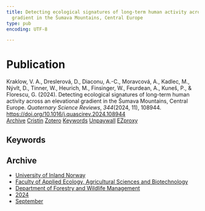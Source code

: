 ```yaml
---
title: Detecting ecological signatures of long-term human activity across an elevational
  gradient in the Šumava Mountains, Central Europe
type: pub
encoding: UTF-8

---
```

<h1>Publication</h1>
<article id="csl-bib-container-5ZQZLWMV" class="csl-bib-container">
  <div class="csl-bib-body"> <div class="csl-entry">Kraklow, V. A., Dreslerová, D., Diaconu, A.-C., Moravcová, A., Kadlec, M., Nývlt, D., Tinner, W., Heurich, M., Finsinger, W., Feurdean, A., Kuneš, P., &#38; Florescu, G. (2024). Detecting ecological signatures of long-term human activity across an elevational gradient in the Šumava Mountains, Central Europe. <i>Quaternary Science Reviews</i>, <i>344</i>(2024, 11), 108944. <a href="https://doi.org/10.1016/j.quascirev.2024.108944">https://doi.org/10.1016/j.quascirev.2024.108944</a></div> </div>
  <div class="csl-bib-buttons">
    <a href="#taxonomy-article-5ZQZLWMV" alt="archive" class="csl-bib-button">Archive</a>
    <a href="https://app.cristin.no/results/show.jsf?id=2306089" alt="Cristin" class="csl-bib-button">Cristin</a>
    <a href="http://zotero.org/groups/5881554/items/5ZQZLWMV" alt="Zotero" class="csl-bib-button">Zotero</a>
    <a href="#keywords-article-5ZQZLWMV" alt="keywords" class="csl-bib-button">Keywords</a>
    <a href="https://doi.org/10.1016/j.quascirev.2024.108944" alt="Unpaywall" class="csl-bib-button">Unpaywall</a>
    <a href="https://doi.org/10.1016/j.quascirev.2024.108944" alt="EZproxy" class="csl-bib-button">EZproxy</a>
  </div>
  <div id="csl-bib-meta-container-5ZQZLWMV"></div>
</article>
<div id="csl-bib-meta-5ZQZLWMV" class="csl-bib-meta">
  <article id="keywords-article-5ZQZLWMV" class="keywords-article">
    <h1>Keywords</h1>
    
  </article>
  <article id="taxonomy-article-5ZQZLWMV" class="taxonomy-article">
    <h1>Archive</h1>
    <ul>
      <li>
        <a href="/en/archive/?key=3DCRN523">University of Inland Norway</a>
      </li>
      <li>
        <a href="/en/archive/?key=T77LXH6D">Faculty of Applied Ecology, Agricultural Sciences and Biotechnology</a>
      </li>
      <li>
        <a href="/en/archive/?key=7TRARPE3">Department of Forestry and Wildlife Management</a>
      </li>
      <li>
        <a href="/en/archive/?key=A4XX8HDP">2024</a>
      </li>
      <li>
        <a href="/en/archive/?key=9KU2PNPH">September</a>
      </li>
    </ul>
  </article>
</div>
